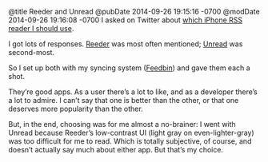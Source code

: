 @title Reeder and Unread
@pubDate 2014-09-26 19:15:16 -0700
@modDate 2014-09-26 19:16:08 -0700
I asked on Twitter about <a href="https://twitter.com/brentsimmons/status/514929400232808448">which iPhone RSS reader I should use</a>.

I got lots of responses. <a href="http://reederapp.com/ios/">Reeder</a> was most often mentioned; <a href="http://supertop.co/unread/">Unread</a> was second-most.

So I set up both with my syncing system (<a href="https://feedbin.com">Feedbin</a>) and gave them each a shot.

They’re good apps. As a user there’s a lot to like, and as a developer there’s a lot to admire. I can’t say that one is better than the other, or that one deserves more popularity than the other.

But, in the end, choosing was for me almost a no-brainer: I went with Unread because Reeder’s low-contrast UI (light gray on even-lighter-gray) was too difficult for me to read. Which is totally subjective, of course, and doesn’t actually say much about either app. But that’s my choice.
